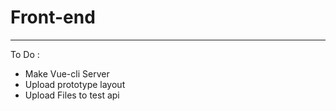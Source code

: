 Front-end
==========
- - -
To Do :
- Make Vue-cli Server
- Upload prototype layout
- Upload Files to test api
